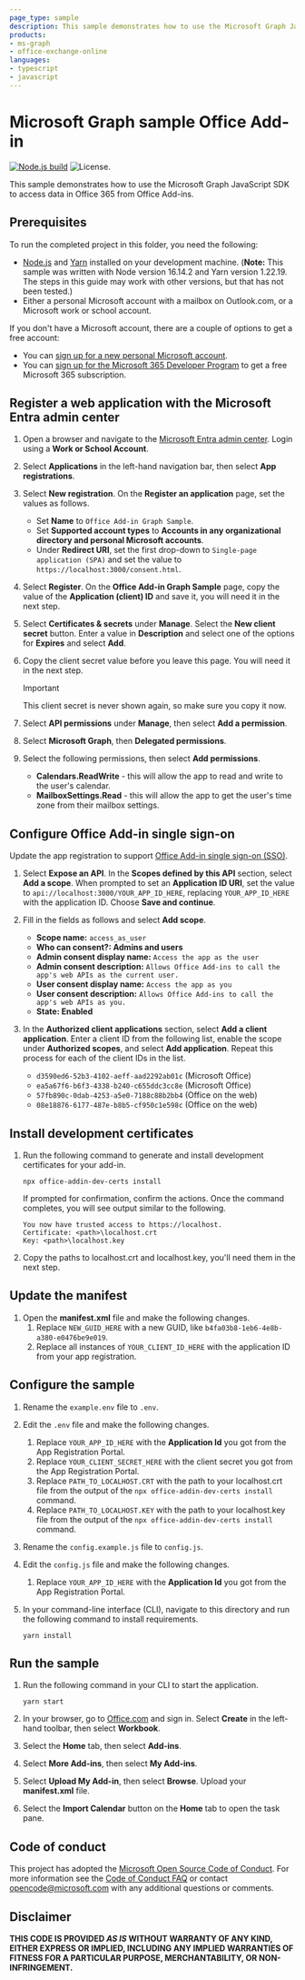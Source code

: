 ```yaml
---
page_type: sample
description: This sample demonstrates how to use the Microsoft Graph JavaScript SDK to access data in Office 365 from Office Add-ins.
products:
- ms-graph
- office-exchange-online
languages:
- typescript
- javascript
---
```


# Microsoft Graph sample Office Add-in

[![Node.js build](https://github.com/microsoftgraph/msgraph-training-office-addin/actions/workflows/node.js.yml/badge.svg)](https://github.com/microsoftgraph/msgraph-training-office-addin/actions/workflows/node.js.yml) ![License.](https://img.shields.io/badge/license-MIT-green.svg)

This sample demonstrates how to use the Microsoft Graph JavaScript SDK to access data in Office 365 from Office Add-ins.

## Prerequisites

To run the completed project in this folder, you need the following:

- [Node.js](https://nodejs.org) and [Yarn](https://yarnpkg.com/) installed on your development machine. (**Note:** This sample was written with Node version 16.14.2 and Yarn version 1.22.19. The steps in this guide may work with other versions, but that has not been tested.)
- Either a personal Microsoft account with a mailbox on Outlook.com, or a Microsoft work or school account.

If you don't have a Microsoft account, there are a couple of options to get a free account:

- You can [sign up for a new personal Microsoft account](https://signup.live.com/signup?wa=wsignin1.0&rpsnv=12&ct=1454618383&rver=6.4.6456.0&wp=MBI_SSL_SHARED&wreply=https://mail.live.com/default.aspx&id=64855&cbcxt=mai&bk=1454618383&uiflavor=web&uaid=b213a65b4fdc484382b6622b3ecaa547&mkt=E-US&lc=1033&lic=1).
- You can [sign up for the Microsoft 365 Developer Program](https://developer.microsoft.com/microsoft-365/dev-program) to get a free Microsoft 365 subscription.

## Register a web application with the Microsoft Entra admin center

1. Open a browser and navigate to the [Microsoft Entra admin center](https://entra.microsoft.com). Login using a **Work or School Account**.

1. Select **Applications** in the left-hand navigation bar, then select **App registrations**.

1. Select **New registration**. On the **Register an application** page, set the values as follows.

    - Set **Name** to `Office Add-in Graph Sample`.
    - Set **Supported account types** to **Accounts in any organizational directory and personal Microsoft accounts**.
    - Under **Redirect URI**, set the first drop-down to `Single-page application (SPA)` and set the value to `https://localhost:3000/consent.html`.

1. Select **Register**. On the **Office Add-in Graph Sample** page, copy the value of the **Application (client) ID** and save it, you will need it in the next step.

1. Select **Certificates & secrets** under **Manage**. Select the **New client secret** button. Enter a value in **Description** and select one of the options for **Expires** and select **Add**.

1. Copy the client secret value before you leave this page. You will need it in the next step.

    > [!IMPORTANT]
    > This client secret is never shown again, so make sure you copy it now.

1. Select **API permissions** under **Manage**, then select **Add a permission**.

1. Select **Microsoft Graph**, then **Delegated permissions**.

1. Select the following permissions, then select **Add permissions**.

    - **Calendars.ReadWrite** - this will allow the app to read and write to the user's calendar.
    - **MailboxSettings.Read** - this will allow the app to get the user's time zone from their mailbox settings.

## Configure Office Add-in single sign-on

Update the app registration to support [Office Add-in single sign-on (SSO)](https://learn.microsoft.com/office/dev/add-ins/develop/sso-in-office-add-ins).

1. Select **Expose an API**. In the **Scopes defined by this API** section, select **Add a scope**. When prompted to set an **Application ID URI**, set the value to `api://localhost:3000/YOUR_APP_ID_HERE`, replacing `YOUR_APP_ID_HERE` with the application ID. Choose **Save and continue**.

1. Fill in the fields as follows and select **Add scope**.

    - **Scope name:** `access_as_user`
    - **Who can consent?: Admins and users**
    - **Admin consent display name:** `Access the app as the user`
    - **Admin consent description:** `Allows Office Add-ins to call the app's web APIs as the current user.`
    - **User consent display name:** `Access the app as you`
    - **User consent description:** `Allows Office Add-ins to call the app's web APIs as you.`
    - **State: Enabled**

1. In the **Authorized client applications** section, select **Add a client application**. Enter a client ID from the following list, enable the scope under **Authorized scopes**, and select **Add application**. Repeat this process for each of the client IDs in the list.

    - `d3590ed6-52b3-4102-aeff-aad2292ab01c` (Microsoft Office)
    - `ea5a67f6-b6f3-4338-b240-c655ddc3cc8e` (Microsoft Office)
    - `57fb890c-0dab-4253-a5e0-7188c88b2bb4` (Office on the web)
    - `08e18876-6177-487e-b8b5-cf950c1e598c` (Office on the web)

## Install development certificates

1. Run the following command to generate and install development certificates for your add-in.

    ```Shell
    npx office-addin-dev-certs install
    ```

    If prompted for confirmation, confirm the actions. Once the command completes, you will see output similar to the following.

    ```Shell
    You now have trusted access to https://localhost.
    Certificate: <path>\localhost.crt
    Key: <path>\localhost.key
    ```

1. Copy the paths to localhost.crt and localhost.key, you'll need them in the next step.

## Update the manifest

1. Open the **manifest.xml** file and make the following changes.
    1. Replace `NEW_GUID_HERE` with a new GUID, like `b4fa03b8-1eb6-4e8b-a380-e0476be9e019`.
    1. Replace all instances of `YOUR_CLIENT_ID_HERE` with the application ID from your app registration.

## Configure the sample

1. Rename the `example.env` file to `.env`.
1. Edit the `.env` file and make the following changes.
    1. Replace `YOUR_APP_ID_HERE` with the **Application Id** you got from the App Registration Portal.
    1. Replace `YOUR_CLIENT_SECRET_HERE` with the client secret you got from the App Registration Portal.
    1. Replace `PATH_TO_LOCALHOST.CRT` with the path to your localhost.crt file from the output of the `npx office-addin-dev-certs install` command.
    1. Replace `PATH_TO_LOCALHOST.KEY` with the path to your localhost.key file from the output of the `npx office-addin-dev-certs install` command.

1. Rename the `config.example.js` file to `config.js`.
1. Edit the `config.js` file and make the following changes.
    1. Replace `YOUR_APP_ID_HERE` with the **Application Id** you got from the App Registration Portal.
1. In your command-line interface (CLI), navigate to this directory and run the following command to install requirements.

    ```Shell
    yarn install
    ```

## Run the sample

1. Run the following command in your CLI to start the application.

    ```Shell
    yarn start
    ```

1. In your browser, go to [Office.com](https://www.office.com/) and sign in. Select **Create** in the left-hand toolbar, then select **Workbook**.

1. Select the **Home** tab, then select **Add-ins**.

1. Select **More Add-ins**, then select **My Add-ins**.

1. Select **Upload My Add-in**, then select **Browse**. Upload your **manifest.xml** file.

1. Select the **Import Calendar** button on the **Home** tab to open the task pane.

## Code of conduct

This project has adopted the [Microsoft Open Source Code of Conduct](https://opensource.microsoft.com/codeofconduct/). For more information see the [Code of Conduct FAQ](https://opensource.microsoft.com/codeofconduct/faq/) or contact [opencode@microsoft.com](mailto:opencode@microsoft.com) with any additional questions or comments.

## Disclaimer

**THIS CODE IS PROVIDED *AS IS* WITHOUT WARRANTY OF ANY KIND, EITHER EXPRESS OR IMPLIED, INCLUDING ANY IMPLIED WARRANTIES OF FITNESS FOR A PARTICULAR PURPOSE, MERCHANTABILITY, OR NON-INFRINGEMENT.**
